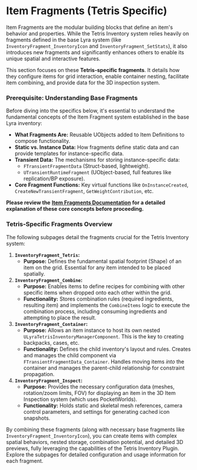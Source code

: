 # Item Fragments (Tetris Specific)

Item Fragments are the modular building blocks that define an item's behavior and properties. While the Tetris Inventory system relies heavily on fragments defined in the base Lyra system (like `InventoryFragment_InventoryIcon` and `InventoryFragment_SetStats`), it also introduces new fragments and significantly enhances others to enable its unique spatial and interactive features.

This section focuses on these **Tetris-specific fragments**. It details how they configure items for grid interaction, enable container nesting, facilitate item combining, and provide data for the 3D inspection system.

### Prerequisite: Understanding Base Fragments

Before diving into the specifics below, it's essential to understand the fundamental concepts of the Item Fragment system established in the base Lyra inventory:

* **What Fragments Are:** Reusable UObjects added to Item Definitions to compose functionality.
* **Static vs. Instance Data:** How fragments define static data and can provide templates for instance-specific data.
* **Transient Data:** The mechanisms for storing instance-specific data:
  * `FTransientFragmentData` (Struct-based, lightweight).
  * `UTransientRuntimeFragment` (UObject-based, full features like replication/BP exposure).
* **Core Fragment Functions:** Key virtual functions like `OnInstanceCreated`, `CreateNewTransientFragment`, `GetWeightContribution`, etc.

**Please review the** [**Item Fragments Documentation**](../../../base-lyra-modified/items/items-and-fragments/item-fragments.md) **for a detailed explanation of these core concepts before proceeding.**

### Tetris-Specific Fragments Overview

The following subpages detail the fragments crucial for the Tetris Inventory system:

1. **`InventoryFragment_Tetris`:**
   * **Purpose:** Defines the fundamental spatial footprint (Shape) of an item on the grid. Essential for any item intended to be placed spatially.
2. **`InventoryFragment_Combine`:**
   * **Purpose:** Enables items to define recipes for combining with other specific items when dropped onto each other within the grid.
   * **Functionality:** Stores combination rules (required ingredients, resulting item) and implements the `CombineItems` logic to execute the combination process, including consuming ingredients and attempting to place the result.
3. **`InventoryFragment_Container`:**
   * **Purpose:** Allows an item instance to host its own nested `ULyraTetrisInventoryManagerComponent`. This is the key to creating backpacks, cases, etc.
   * **Functionality:** Defines the child inventory's layout and rules. Creates and manages the child component via `FTransientFragmentData_Container`. Handles moving items _into_ the container and manages the parent-child relationship for constraint propagation.
4. **`InventoryFragment_Inspect`:**
   * **Purpose:** Provides the necessary configuration data (meshes, rotation/zoom limits, FOV) for displaying an item in the 3D Item Inspection system (which uses PocketWorlds).
   * **Functionality:** Holds static and skeletal mesh references, camera control parameters, and settings for generating cached icon snapshots.

By combining these fragments (along with necessary base fragments like `InventoryFragment_InventoryIcon`), you can create items with complex spatial behaviors, nested storage, combination potential, and detailed 3D previews, fully leveraging the capabilities of the Tetris Inventory Plugin. Explore the subpages for detailed configuration and usage information for each fragment.
